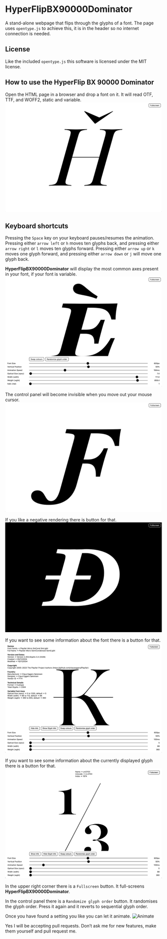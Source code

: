 # HyperFlipBX90000Dominator
A stand-alone webpage that flips through the glyphs of a font. The page uses `opentype.js` to achieve this, it is in the header so no internet connection is needed.

## License
Like the included `opentype.js` this software is licensed under the MIT license.

##  How to use the HyperFlip BX 90000 Dominator
Open the HTML page in a browser and drop a font on it. It will read OTF, TTF, and WOFF2, static and variable.
![Open the HTML page](images/1.png)

## Keyboard shortcuts
Pressing the `Space` key on your keyboard pauses/resumes the animation. Pressing either `arrow left` or `h` moves ten glyphs back, and pressing either `arrow right` or `l` moves ten glyphs forward. Pressing either `arrow up` or `k` moves one glyph forward, and pressing either `arrow down` or `j` will move one glyph back.

**HyperFlipBX90000Dominator** will display the most common axes present in your font, if your font is variable.
![Adjust the values](images/3.png)

The control panel will become invisible when you move out your mouse cursor.
![Clean interface](images/4.png)

If you like a negative rendering there is button for that.
![Colour toggle](images/5.png)

If you want to see some information about the font there is a button for that.
![Font info](images/font-info.png)

If you want to see some information about the currently displayed glyph there is a button for that.
![Glyph info](images/glyph-info.png)

In the upper right corner there is a `Fullscreen` button. It full-screens **HyperFlipBX90000Dominator**.

In the control panel there is a `Randomize glyph order` button. It randomises the glyph order. Press it again and it reverts to sequential glyph order.

Once you have found a setting you like you can let it animate.
![Animate](images/animation.gif)

Yes I will be accepting pull requests. Don’t ask me for new features, make them yourself and pull request me.